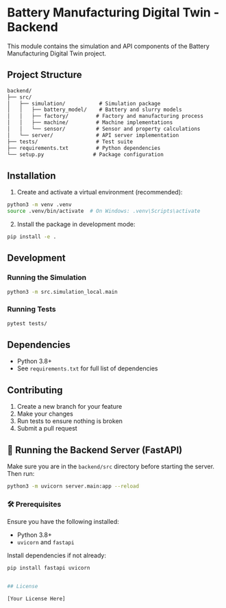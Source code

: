 # Battery Manufacturing Digital Twin - Backend

This module contains the simulation and API components of the Battery Manufacturing Digital Twin project.

## Project Structure

```txt
backend/
├── src/
│   ├── simulation/           # Simulation package
│   │   ├── battery_model/    # Battery and slurry models
│   │   ├── factory/         # Factory and manufacturing process
│   │   ├── machine/         # Machine implementations
│   │   └── sensor/          # Sensor and property calculations
│   └── server/              # API server implementation
├── tests/                   # Test suite
├── requirements.txt         # Python dependencies
└── setup.py                # Package configuration
```

## Installation

1. Create and activate a virtual environment (recommended):

```bash
python3 -m venv .venv
source .venv/bin/activate  # On Windows: .venv\Scripts\activate
```

2. Install the package in development mode:

```bash
pip install -e .
```

## Development

### Running the Simulation

```bash
python3 -m src.simulation_local.main
```

### Running Tests

```bash
pytest tests/
```

## Dependencies

- Python 3.8+
- See `requirements.txt` for full list of dependencies

## Contributing

1. Create a new branch for your feature
2. Make your changes
3. Run tests to ensure nothing is broken
4. Submit a pull request

## 🚀 Running the Backend Server (FastAPI)

Make sure you are in the `backend/src` directory before starting the server.
Then run:

```bash
python3 -m uvicorn server.main:app --reload
```

### 🛠️ Prerequisites

Ensure you have the following installed:

- Python 3.8+
- `uvicorn` and `fastapi`

Install dependencies if not already:

```bash
pip install fastapi uvicorn


## License

[Your License Here]
```
